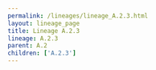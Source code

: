 ```yaml
---
permalink: /lineages/lineage_A.2.3.html
layout: lineage_page
title: Lineage A.2.3
lineage: A.2.3
parent: A.2
children: ['A.2.3']
---
```

